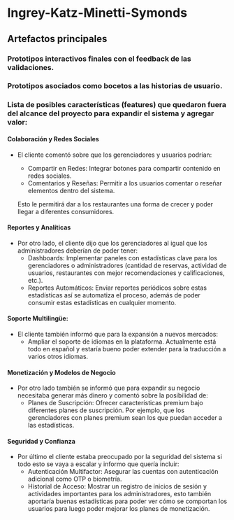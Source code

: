 # Ingrey-Katz-Minetti-Symonds


## Artefactos principales
### Prototipos interactivos finales con el feedback de las validaciones.
### Prototipos asociados como bocetos a las historias de usuario.
### Lista de posibles características (features) que quedaron fuera del alcance del proyecto para expandir el sistema y agregar valor:
#### Colaboración y Redes Sociales
- El cliente comentó sobre que los gerenciadores y usuarios podrían:
  - Compartir en Redes: Integrar botones para compartir contenido en redes sociales.
  - Comentarios y Reseñas: Permitir a los usuarios comentar o reseñar elementos dentro del sistema.

  Esto le permitirá dar a los restaurantes una forma de crecer y poder llegar a diferentes consumidores.

#### Reportes y Analíticas
- Por otro lado, el cliente dijo que los gerenciadores al igual que los administradores deberían de poder tener:
  - Dashboards: Implementar paneles con estadísticas clave para los gerenciadores o administradores (cantidad de reservas, actividad de usuarios, restaurantes con mejor recomendaciones y calificaciones, etc.).
  - Reportes Automáticos: Enviar reportes periódicos sobre estas estadísticas así se automatiza el proceso, además de poder consumir estas estadísticas en cualquier momento.

#### Soporte Multilingüe: 
- El cliente también informó que para la expansión a nuevos mercados:
  - Ampliar el soporte de idiomas en la plataforma. Actualmente está todo en español y estaría bueno poder extender para la traducción a varios otros idiomas.

#### Monetización y Modelos de Negocio
- Por otro lado también se informó que para expandir su negocio necesitaba generar más dinero y comentó sobre la posibilidad de:
  - Planes de Suscripción: Ofrecer características premium bajo diferentes planes de suscripción. Por ejemplo, que los gerenciadores con planes premium sean los que puedan acceder a las estadísticas. 

#### Seguridad y Confianza
- Por último el cliente estaba preocupado por la seguridad del sistema si todo esto se vaya a escalar y informo que quería incluir:
  - Autenticación Multifactor: Asegurar las cuentas con autenticación adicional como OTP o biometría.
  - Historial de Acceso: Mostrar un registro de inicios de sesión y actividades importantes para los administradores, esto también aportaría buenas estadísticas para poder ver cómo se comportan los usuarios para luego poder mejorar los planes de monetización.
